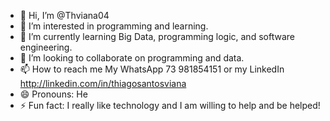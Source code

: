 - 👋 Hi, I’m @Thviana04
- 👀 I’m interested in programming and learning.
- 🌱 I’m currently learning Big Data, programming logic, and software engineering.
- 💞️ I’m looking to collaborate on programming and data.
- 📫 How to reach me  My WhatsApp 73 981854151 or my LinkedIn http://linkedin.com/in/thiagosantosviana
- 😄 Pronouns: He
- ⚡ Fun fact:  I really like technology and I am willing to help and be helped!

<!---
Thviana04/Thviana04 is a ✨ special ✨ repository because its `README.md` (this file) appears on your GitHub profile.
You can click the Preview link to take a look at your changes.
--->
